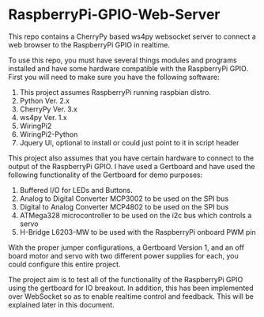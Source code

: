 RaspberryPi-GPIO-Web-Server
===========================

This repo contains a CherryPy based ws4py websocket server to connect a web browser to the RaspberryPi GPIO in realtime.

To use this repo, you must have several things modules and programs installed and have some hardware compatible with the RaspberryPi GPIO.  First you will need to make sure you have the following software:

1.  This project assumes RaspberryPi running raspbian distro.
2.  Python Ver. 2.x
3.  CherryPy Ver. 3.x
4.  ws4py Ver. 1.x
5.  WiringPi2
6.  WiringPi2-Python
7.  Jquery UI, optional to install or could just point to it in script header

This project also assumes that you have certain hardware to connect to the output of the RaspberryPi GPIO.  I have used a Gertboard and have used the following functionality of the Gertboard for demo purposes:

1.  Buffered I/O for LEDs and Buttons.
2.  Analog to Digital Converter MCP3002 to be used on the SPI bus
3.  Digital to Analog Converter MCP4802 to be used on the SPI bus
4.  ATMega328 microcontroller to be used on the i2c bus which controls a servo
5.  H-Bridge L6203-MW to be used with the RaspberryPi onboard PWM pin

With the proper jumper configurations, a Gertboard Version 1, and an off board motor and servo with two different power supplies for each, you could configure this entire project.

The project aim is to test all of the functionality of the RaspberryPi GPIO using the gertboard for IO breakout.  In addition, this has been implemented over WebSocket so as to enable realtime control and feedback.  This will be explained later in this document. 
